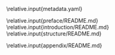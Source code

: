 \relative.input{metadata.yaml}

\relative.input{preface/README.md}
\relative.input{introduction/README.md}
\relative.input{structure/README.md}

\relative.input{appendix/README.md}

